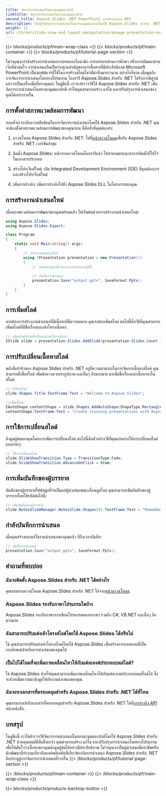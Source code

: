 ```yaml
---
title: จัดการการนำเสนอในสถานะมุมมองปกติ
linktitle: จัดการการนำเสนอในสถานะมุมมองปกติ
second_title: Aspose.Slides .NET PowerPoint การประมวลผล API
description: เรียนรู้วิธีจัดการงานนำเสนอในสถานะมุมมองปกติโดยใช้ Aspose.Slides สำหรับ .NET สร้าง แก้ไข และปรับปรุงการนำเสนอด้วยโปรแกรมพร้อมคำแนะนำทีละขั้นตอนและซอร์สโค้ดที่สมบูรณ์
weight: 11
url: /th/net/slide-view-and-layout-manipulation/manage-presentation-normal-view-state/
---
```


{{< blocks/products/pf/main-wrap-class >}}
{{< blocks/products/pf/main-container >}}
{{< blocks/products/pf/tutorial-page-section >}}


ไม่ว่าคุณจะกำลังสร้างการนำเสนอการขายแบบไดนามิก การบรรยายด้านการศึกษา หรือการสัมมนาผ่านเว็บที่น่าสนใจ การนำเสนอถือเป็นรากฐานสำคัญของการสื่อสารที่มีประสิทธิภาพ Microsoft PowerPoint เป็นซอฟต์แวร์ที่ใช้ในการสร้างสไลด์โชว์ที่น่าทึ่งมายาวนาน อย่างไรก็ตาม เมื่อพูดถึงการจัดการการนำเสนอโดยทางโปรแกรม ไลบรารี Aspose.Slides สำหรับ .NET ได้รับการพิสูจน์แล้วว่าเป็นเครื่องมือที่ทรงคุณค่า ในคู่มือนี้ เราจะสำรวจวิธีใช้ Aspose.Slides สำหรับ .NET เพื่อจัดการการนำเสนอในสถานะมุมมองปกติ ทำให้คุณสามารถสร้าง แก้ไข และปรับปรุงการนำเสนอของคุณได้อย่างราบรื่น

   
## การตั้งค่าสภาพแวดล้อมการพัฒนา

ก่อนที่จะเจาะลึกความซับซ้อนในการจัดการงานนำเสนอโดยใช้ Aspose.Slides สำหรับ .NET คุณจะต้องตั้งค่าสภาพแวดล้อมการพัฒนาของคุณก่อน นี่คือสิ่งที่คุณต้องทำ:

1.  ดาวน์โหลด Aspose.Slides สำหรับ .NET: ไปที่[หน้าดาวน์โหลด](https://releases.aspose.com/slides/net/)เพื่อรับ Aspose.Slides สำหรับ .NET เวอร์ชันล่าสุด

2. ติดตั้ง Aspose.Slides: หลังจากดาวน์โหลดไลบรารีแล้ว ให้ทำตามคำแนะนำการติดตั้งที่ให้ไว้ในเอกสารประกอบ

3. สร้างโปรเจ็กต์ใหม่: เปิด Integrated Development Environment (IDE) ที่คุณต้องการ และสร้างโปรเจ็กต์ใหม่

4. เพิ่มการอ้างอิง: เพิ่มการอ้างอิงไปยัง Aspose.Slides DLL ในโครงการของคุณ

## การสร้างงานนำเสนอใหม่

เมื่อสภาพแวดล้อมการพัฒนาของคุณพร้อมแล้ว ให้เริ่มต้นด้วยการสร้างงานนำเสนอใหม่:

```csharp
using Aspose.Slides;
using Aspose.Slides.Export;

class Program
{
    static void Main(string[] args)
    {
        // สร้างงานนำเสนอใหม่
        using (Presentation presentation = new Presentation())
        {
            // รหัสของคุณเพื่อจัดการการนำเสนออยู่ที่นี่
            
            // บันทึกการนำเสนอ
            presentation.Save("output.pptx", SaveFormat.Pptx);
        }
    }
}
```

## การเพิ่มสไลด์

หากต้องการสร้างงานนำเสนอที่มีเนื้อหาที่มีความหมาย คุณจะต้องเพิ่มสไลด์ ต่อไปนี้คือวิธีที่คุณสามารถเพิ่มสไลด์ที่มีชื่อเรื่องและเค้าโครงเนื้อหา:

```csharp
// เพิ่มสไลด์พร้อมชื่อเรื่องและเค้าโครงเนื้อหา
ISlide slide = presentation.Slides.AddSlide(presentation.Slides.Count + 1, presentation.SlideMaster.CustomLayouts[LayoutType.TitleAndObject]);
```

## การปรับเปลี่ยนเนื้อหาสไลด์

พลังที่แท้จริงของ Aspose.Slides สำหรับ .NET อยู่ที่ความสามารถในการจัดการเนื้อหาสไลด์ คุณสามารถตั้งชื่อสไลด์ เพิ่มข้อความ แทรกรูปภาพ และอื่นๆ อีกมากมาย มาเพิ่มชื่อเรื่องและเนื้อหาลงในสไลด์:

```csharp
// ตั้งชื่อสไลด์
slide.Shapes.Title.TextFrame.Text = "Welcome to Aspose.Slides";

//เพิ่มเนื้อหา
IAutoShape contentShape = slide.Shapes.AddAutoShape(ShapeType.Rectangle, 50, 100, 600, 300);
contentShape.TextFrame.Text = "Create stunning presentations with Aspose.Slides!";
```

## การใช้การเปลี่ยนสไลด์

ดึงดูดผู้ชมของคุณโดยการเพิ่มการเปลี่ยนสไลด์ ต่อไปนี้คือตัวอย่างวิธีที่คุณสามารถใช้การเปลี่ยนสไลด์แบบง่ายๆ:

```csharp
// ใช้การเปลี่ยนสไลด์
slide.SlideShowTransition.Type = TransitionType.Fade;
slide.SlideShowTransition.AdvanceOnClick = true;
```

## การเพิ่มบันทึกของผู้บรรยาย

บันทึกของผู้บรรยายให้ข้อมูลที่จำเป็นแก่ผู้นำเสนอขณะเลื่อนดูสไลด์ คุณสามารถเพิ่มบันทึกของผู้บรรยายโดยใช้รหัสต่อไปนี้:

```csharp
// เพิ่มบันทึกของผู้บรรยาย
slide.NotesSlideManager.NotesSlide.Shapes[0].TextFrame.Text = "Remember to explain the benefits of Aspose.Slides!";
```

## กำลังบันทึกการนำเสนอ

เมื่อคุณสร้างและแก้ไขงานนำเสนอของคุณแล้ว ก็ถึงเวลาบันทึก:

```csharp
// บันทึกการนำเสนอ
presentation.Save("output.pptx", SaveFormat.Pptx);
```

## คำถามที่พบบ่อย

### ฉันจะติดตั้ง Aspose.Slides สำหรับ .NET ได้อย่างไร

 คุณสามารถดาวน์โหลด Aspose.Slides สำหรับ .NET ได้จาก[หน้าดาวน์โหลด](https://releases.aspose.com/slides/net/).

### Aspose.Slides รองรับภาษาโปรแกรมใดบ้าง

Aspose.Slides รองรับภาษาการเขียนโปรแกรมหลายภาษา รวมถึง C#, VB.NET และอื่นๆ อีกมากมาย

### ฉันสามารถปรับแต่งเค้าโครงสไลด์โดยใช้ Aspose.Slides ได้หรือไม่

ใช่ คุณสามารถปรับแต่งเค้าโครงสไลด์โดยใช้ Aspose.Slides เพื่อสร้างการออกแบบที่เป็นเอกลักษณ์สำหรับการนำเสนอของคุณได้

### เป็นไปได้ไหมที่จะเพิ่มภาพเคลื่อนไหวให้กับแต่ละองค์ประกอบบนสไลด์?

ใช่ Aspose.Slides ช่วยให้คุณสามารถเพิ่มภาพเคลื่อนไหวให้กับแต่ละองค์ประกอบบนสไลด์ได้ ซึ่งจะช่วยเพิ่มความน่าดึงดูดให้กับงานนำเสนอของคุณ

### ฉันจะหาเอกสารที่ครอบคลุมสำหรับ Aspose.Slides สำหรับ .NET ได้ที่ไหน

คุณสามารถเข้าถึงเอกสารที่ครอบคลุมสำหรับ Aspose.Slides สำหรับ .NET ได้ที่[การอ้างอิง API](https://reference.aspose.com/slides/net/) หน้าหนังสือ.

## บทสรุป
ในคู่มือนี้ เราได้สำรวจวิธีจัดการงานนำเสนอในสถานะมุมมองปกติโดยใช้ Aspose.Slides สำหรับ .NET ด้วยคุณสมบัติที่แข็งแกร่ง คุณสามารถสร้าง แก้ไข และปรับปรุงการนำเสนอโดยทางโปรแกรม เพื่อให้มั่นใจว่าเนื้อหาของคุณดึงดูดผู้ชมได้อย่างมีประสิทธิภาพ ไม่ว่าคุณจะเป็นผู้นำเสนอมืออาชีพหรือนักพัฒนาที่ทำงานเกี่ยวกับแอปพลิเคชันที่เกี่ยวข้องกับการนำเสนอ Aspose.Slides สำหรับ .NET คือประตูสู่การจัดการการนำเสนอที่ราบรื่น
{{< /blocks/products/pf/tutorial-page-section >}}

{{< /blocks/products/pf/main-container >}}
{{< /blocks/products/pf/main-wrap-class >}}

{{< blocks/products/products-backtop-button >}}
